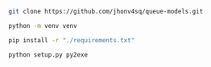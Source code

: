 ```bash
git clone https://github.com/jhonv4sq/queue-models.git
```
```bash
python -m venv venv
```
```bash
pip install -r "./requirements.txt"
```
```bash
python setup.py py2exe
```
